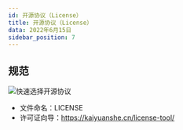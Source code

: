 ```yaml
---
id: 开源协议（License）
title: 开源协议（License）
data: 2022年6月15日
sidebar_position: 7
---
```


## 规范

![快速选择开源协议](https://static.7wate.com/img/2020/07/02/fe11588b073bf.png)

- 文件命名：LICENSE
- 许可证向导：https://kaiyuanshe.cn/license-tool/

